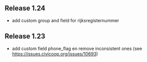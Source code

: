 ## Release 1.24
* add custom group and field for rijksregisternummer

## Release 1.23
* add custom field phone_flag en remove inconsistent ones (see https://issues.civicoop.org/issues/10693)
